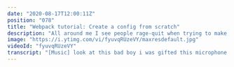 ```yaml
---
date: "2020-08-17T12:00:11Z"
position: "078"
title: "Webpack tutorial: Create a config from scratch"
description: "All around me I see people rage-quit when trying to make their own #Webpack config. If you have never done it before it is pretty hard! I know, I've been there. In this video we will create a Webpack config together. In thirty minutes you will learn the Webpack basics, how to load assets, how to have a nice developer experience and how to split your bundle for optimized performance.\n\nTime stamps:\n00:00 I received a gift!\n00:56 Introduction\n01:53 Webpack basics\n04:55 Chapter 1: Entry and output\n08:14 Chapter 2: Loaders for Styles, Images and Babel\n16:03 Chapter 3: Output management and dynamic HTML rendering\n23:28 Chapter 4: DX for local development\n27:32 Chapter 5: Chunking bundles\n\nFollow me here:\nWebsite: https://timbenniks.dev/\nTwitter: https://twitter.com/timbenniks\nGithub: https://github.com/timbenniks\n\n#guide #tutorial"
image: "https://i.ytimg.com/vi/fyuvqRUzeVY/maxresdefault.jpg"
videoId: "fyuvqRUzeVY"
transcript: "[Music] look at this bad boy i was gifted this microphone the shure sm7b by my buddy sadek who is the ceo of prismic prismic is a headless cms that i love to use and if i like something i will use it and share stuff about that so i made a bunch of youtube videos and um i got to talking with sadek and turns out we share a passion for good headless cmss but also for audio gear video stuff interviewing a whole bunch and then out of the blue this bad boy showed up sadek thank you so much you cannot believe how excited i am that i actually have the microphone of microphones the one that i wanted so thanks again my friend um [Music] i don't even know what to say how does this kind of thing happen freaking amazing all right let's get into it for this video so lately um on the twitters and all around me i've been seeing more and more questions about webpack yes still about webpack you would think webpack is such commonplace that everybody knows how to use it but actually that's just not true so based on those questions i thought why don't they give you like a one minute overview of the basis of webpack and then we're just gonna go and type stuff in and actually make a webpack config from scratch and so you can literally type along and we will be building a webpack config that will get you started we won't go too crazy deep but at least now you will know how to do it so without further ado let's get into it and let's start with a quick overview [Music] all right let's do a short intro of what webpack actually is it's pure magic magic you hear that new mic nice no anyways actually it's not that magical it's just awesome right so it's a static module blender for modern apps and it is not that easy to configure but actually when you dive in it's not that bad so let's talk about what we used to have and why webpack is there now and what it does so we used to have assets in your source as it's on your website then we realized actually that's not that fast because of http 1.1 it was pretty slow with multiple connections so we started to use php and yui compressor to concatenate files to have less calls to the server and just have bundle them together basically and once we started to get the reacts and the vgs and stuff the big ones this wasn't really working anymore we needed something smarter enter webpack so webpack basically generates a dependency graph of all the stuff you need and based on that information it can do smart stuff and output highly optimized assets for your web app so let's talk about its core concepts because we'll be using those in the code later on so it has an entry so the entry index file your main application file then the output which is where do we write the output bundles to that webpack has then it has loaders so a loader actually specifies that webpack understands this type of file do this with it right and then we have plugins and plugins can either transform what webpack does to the files that it loads and it also has some other fun stuff let's talk about those other things right so we have a webpack development server that allows you to locally develop more it's much easier to use and then it has a development and production mode so in development mode it well uses this webpack dev server but it also has a watcher and in production mode it does highly optimized stuff like chunking bundles so basically chunked bundles is a fancy word for splitting up your output into smaller bundles so you can cache certain things hard that you don't actually use all the time or change and then more changeable things can actually be split off so it's better for the user in the end for performance we'll talk about that more in a bit and then we have eliases which is really nice because when you're importing files and you have to type a really long path all the time it gets a bit annoying and error prone and this allies help you with that and then like i said there's the watcher and the watcher watches all your files and then when you hit save it rebundles everything so that's really handy so this was a super super quick overview of what webpack is and what it does and all the stuff it has so let's dive in and actually code something all right are you ready for some code so we're going to be starting off really simple so let's open the webpack.config.js i have installed webpack cli and webpack with npm so i already did a little bit to show you the beginning so beware install that stuff so in this file you will see the entry and the output as we discussed before in the intro so the entry is basically where you import all the files that you need in your application so webpack can create this dependency graph then we have the output so we have the file name bundle because we tend to name those files bundles and then you say this is the path where you have to save it so the dist folder let's have a look at that index.js right where everything comes in so webpack can do stuff with it so in that index is also when you look at this please don't use this live this is just for an example so i'm importing low dash so beware there's this import here right and then that import is used by webpack to create its graph of dependencies so i'm using low dash for a ridiculous thing but it's just to show you that you can use it in the function i actually create a div and in that div i'm using low dash join to join those two strings together with a space between and then i return the element and then i append it to our body this is really ridiculously simple you would never do this but again this is for example purposes so let's run webpack and see what it does with this thing so to be able to run it easily i actually added a little script in npm like npm script called webpack and it finds the configuration itself so npm run build so we just got a little warning because there's literally no configuration in here so it it says i'm doing this fallback blah blah blah let's not worry about that so in our dist folder you now actually have bundle js and for the people with a keen eye i already had a battle.js in there because of a previous run normally it would be empty and now this is added so there's a bit of webpack boilerplate here but there's also low dash and the code i just wrote and to be able to actually see what this thing does we have to go into a browser and see hey does it actually append something to the dom so for now i added this index.html file in the dist folder this is not really a best practice but we don't have any settings yet there's nothing there to help us to do this so for now it's hard coded we will remove it later on let's just run it let's go into the dist folder and run an http server so this http server is just an npm package that i have globally installed to quickly run a server it's nothing to do with webpack it's just so now i can just do this and actually open this tab and there it is hello webpack it worked so this clearly is a very simple example right but let's dive in and do a little bit more to actually show you what else webpack is capable of all right let's get cracking on the fun stuff so first we need to add some styling right so right now webpack only knows about js files so we have to make sure that it understands what css files are and to do this you have to add a loader so you have to install the css loader and the style loader i already did this but for you go ahead and install those and basically what we have to do is tell webpack when there's an import of a certain type in this case css file load them through these loaders and then bundle them bundle the files do something with it so to do that we actually extend webpack by saying module rules and then there's an array of rules for webpack to understand so i'm just going to copy paste this because i'm bad at typing so basically now we're safe i quickly typed it by hitting control v and basically it tests for files that have a css extension and it uses the style loader and the css loader so you can actually have multiple loaders that do stuff so if we wanted to have an scss file like a sas file or a last file you can also query for sas files and then add the sas loader first then the style then the css so that way it becomes really strong system so now that we told okay there are css files let's make a style like a css file so let's call it styles.s css and make a class called hello and then we color it red okay so now we have a stylesheet that has a hello class with a red color okay so then we have to go to our index.js and oh i already had it i'm sorry basically what i'm doing here is i'm importing styles.css and which it just it just looks at the source file at the source folder right um so when i import this the only thing i have to do is make sure that this thing gets the class hello so element.classlist.ad hello so now we added a hello class to the element hello supposed to be red and we imported styles here and based on the fact that we test for css files here i'm going to be assuming that webpack now understands that css file and bundles it for us so here we go let's go to the oh let's first run it npm oh npm run build run run run it could not find it but why it couldn't resolve it okay ah i actually made a very typical mistake because i tend to use sas so i actually made it the sas file but of course it's a css file let's run that again my mistake okay so it still gives us the configuration warning because we didn't add a mode yet we'll do that later so now that bundle file looks the same it just got a bit bigger i'm assuming so let's go into this folder and do this http server thing again and then load it and webpack is now read so this was relatively simple right so we just added this red color here but we also have images so let's just add an image and this is going to be one of my copy paste things again because again i'm very bad at typing so now we're going to say okay there's actually another rule so when you see a png svg jpeg gif or whatever you want to type here use the file loader and so when you look at my package.json there is there the file loader so i installed that previously so basically now what you can do in that index file we can actually import an image and then use that image somewhere so when you check my source folder a keen eye can see there is my logo here right so why don't we import [Music] my icon so import icon from oh my icon dot png so now that we have our icon we can actually create a new image so let's go and say const my icon is new image so we're basically creating html now with javascript which you might not want to do yourself but this is a nice example right so my i on dot source is that icon that we just imported and then the only thing we have to do is to add that icon to the element we already created element dot append child and then we call that my icon so now we have imported the icon we created a new icon and then there's a source that we just imported and then we added that to the element we're already drawing then webpack knows about it and let's see so npm run build so now we're building it let's have a look at what just happened to the dist folder npm or npm sorry webpack just found this icon and it gave it a fancy name and it just added it to the bundle so let's look at how it works running the http server again and let's open it and i have no oh there it is sorry i just had to hard refresh it so there's hello webpack and the image so let's have a quick inspect ah there it is so it just found my image so that is actually really easy right there are easier ways potentially to to add this but this is this is the the best approach for now um there's one more thing i want to show you for those loaders because loaders are actually really smart and strong and what we actually want to do is right now it loads normal js right so it's just xmas script five but we want es6 and fancy stuff so what you can do is actually find those js files and then run them through babel so then we have a bubble loader so when you look at the package.json you can see here i have a bible loader and i also have babel core and the normal preset so let's do a copy paste action again and actually get that bubble test in there so when you look at this it looks for js files it excludes node modules because that's potentially a huge folder you don't want to be looking in that and then it loads the babel loader so it uses the babble loader for those js files and then it actually has some fancy presets and options because you might want to add some es7 or other kind of fancy things from babel transpilers you can add them here in the options this is not a video about that but that's how you can see how you can add options um so this will just work so now when we do async await or whatever fancy new stuff we want to do it just works because everything goes through babel and that's it right now for the loaders let's go to the next step and make it even more awesome let's get cracking on the next step what if you wanted an extra entry file that you would then later use in your code let's do that and see how that works so first we're going to have something like console log it.js so we're just going to console.log to do this you're going to have to because we're going to just output one function right so export default function console log it which console dot logs hi i'm in the console whatever right so we have a function that's called console logit that outputs so let's tell webpack about that right so we're just going to add another entry but we're gonna have to name them now i'm just gonna quickly look at my reference here just so i'm not making any mistakes for you so i'm just gonna copy paste this again just to be safe right so now what i did i just made um made them name so i have an app dot bundle later on and console bundle so this is the console log in so now what we'll have to do we're going to make multiple bundles now because there are two entries so what you can do actually is this you have some variables name dot bundle so now with this it will actually take app and console and put it in here so now we're outputting multiple bundles hopefully right so maybe let's have a look at this index.js because we need to be able to also see it so i'm just going to quickly grab again some copy paste there we go so what i just added was we created the button and the inner html says click me and check to console and then when we actually click it fires that console log it function but i just realized i don't think we've actually imported that okay so import let's just copy this that's easier there we go from there's the file okay so now we imported this um we could also have just kept it into one bundle but i wanted to show you what it does for two bundles so right now when we run this you will see that there will be multiple files in the disk folder let's let's do that npm run build here we go takes a bit longer okay and now what you see is that there's actually a console bundle and an app bundle what you can also see is that the old stuff wasn't actually cleaned up we'll get to that later so there's a problem however right now we have this app bundle and the control bundle so what i could actually do is just do app.bundle console.bundle and probably now it works let's just check we have to go into this http server and let's have a look let's just do this hard refresh again is there a button yes but let's open the console of course and when i click it says hi i'm in the console and as always there's a fav icon error but that's just express don't worry about that so when i click it actually worked so it loaded now my two files because of course i just loaded them together obviously this is not that nice right because with webpack what you can also do is give a hash for the url so when you update something it will purge the cache for the end user but that means it's always dynamic those names and that actually makes it really hard and for that we actually have a nice solution so let me just open up the editor again and we don't want to be doing this right that's not great so what you can do in webpack is to actually install something for that just go back to our route here what you can do is actually use the html webpack plugin which kind of looks at what comes out and injects the right stuff into your html file so if you look at the package.json there it is there it is html webpack plugin so i have already installed it but you should also now and so now what we can do in our webpack is actually create a plugins thing so plugins is so a plugin is basically a new constructor of that html webpack plugin and i also have to load it in of course so i'm loading the webpack plugin and then basically what you do now is from when it gets an entry it uses the loader so it grabs a file and then it looks at the plugins of what do i do with these files and so those plugins help you with that so in this case i'm guessing this should already be enough so let's have a look so now it actually has a bit of a different outcome so let's have a look at what that index looks like now so now webpack actually created this for us and well it just did the names itself so it's basically the same result but now it automatically does it so whatever we do to those names if we make it app1 and we run it let's run it and then we look at the index and when we scroll to the side you will see there's app one here so this is really useful because later on um you might want to do dynamic imports you want to prefetch some stuff you can want to do a whole bunch of stuff and then this just helped you with that so now you don't have to maintain your own index file anymore but let's have a look at that deals folder that's pretty disgusting like we have our app one our app all that stuff that we don't use anymore so for that we have something we call the webpack clean plugin so if you look at the package json there it is clean webpack plugin so let's add that so every time it runs runs a bundle for you it cleans up the stuff that was there before so i'm just going to copy paste that again so i'm using this so the only thing we need to do now is actually first go oops new that was wrong where are we here we are so now it first cleans up and then it builds so let's run it you see now we only have what we want all right now that we have the basics in play we kind of have to look into the quality of life kind of things like the developer experience because you want to be developing and actually have the code automatically update in your browser when you type stuff like that right so i'm just going to paste a bunch of stuff that i have in my my clipboard that helps you with that so have a look so we set the mode to development which basically allows you to do much easier debugging and stuff like that and then when you put the mode to production it will actually highly optimize your assets so based on that development status we are in we can also do watch is true which basically says we're adding a watcher on the all the files that you touch so when you touch your file it can recompile and update the browser and then i'm adding a dev tool the inline source map which basically helps you to make source maps of the files of this your source to translate whatever bundle webpack created so if you make a little mistake it will be able to find the mistake and tell you look at that file because that's where it goes wrong and then we have the dev server and this thing is really really nice so basically the dev server is a node server that is running that looks at your webpack stuff and then shows it on a web server so we don't have to go into slash dist slash http server and then build first like none of that is needed so let's have a look at let's save first of course so let's have a look at the package.json because there you can see i installed the html oh the webpack dev server so you'll have to do that and then the only thing i need to do is add a line to my package.json because now when i hit build it just webpacks it doesn't do anything else but we actually want it to run it through the dev server which actually is this thing here i'm just copy pasting for you so when i do now npm start it will actually start with the webpack dev server um because it's running continuously and i'm going to hit save um we actually have this plugin here right that cleans up everything we don't really want that now because we don't want this index file to be gone every time because that would mean a lot of resource so what you can actually add to the clean plugin is the following this clean still webpack assets and we're going to set it to false so we'll keep this in now so it doesn't remove stuff all the time it just updates it and that's going to be much easier for now so we put everything in so let's just type npm start and see what happens okay there we go so now i didn't have to do that manually it just went there and everything works so how about now we change the hello webpack to black text let's see if that works dynamically so we go to my style and we're going to make it black oh and you saw it actually updated it created more the new files and now there it is black let's make it yellow updated it and now it's yellow whoa that's hard to say you get the gist right so um this just made our lives a lot easier um and if you wanted to at one point not be in development mode but go to production mode you can use environment variables for that and you can even just do it like this i think you can even do this production if you can type but that's not for now that's for another video so now we have a development setup and this actually just helped us it it's so much nicer now um done for this chapter on to the next where we do much more advanced stuff let's do it all right i want to show you one more thing something that's a bit more complicated but it really really helps and what i want to show you is actually smart code splitting so i i don't want to go all the way into it because this is a long video right we've done a whole bunch of stuff and honestly on that optimizations part we could do a whole video we could do a whole conference talk like there's so much depth here we're just going to stay on the surface and show you a quick thing that will really help so first things first to be able to show it i want to actually change that our console.log function so it also uses low dash because when this also uses low dash we now have two bundles that use low dash but you don't want to have one big thing that you build that both include low dash because that's like double the amount so let's first go to let's see yes i still have it in my my my history so basically here we have now it uses the join function of low dash to create a script string here very simple stuff so now we have two bundles that actually use low dash right so our index uses low dash and our console uses low dash so to be able to make webpack smart and extract low dash and put it into one dependency you kind of only have to do this you just add into the optimization you can split chunks to all honestly there are so many things here i'm not gonna dive in now but this little trick actually makes it super smart and so if you now do npm start it will build everything opens the browser okay stuff still works we know but what i want to show you is the dist folder because now oh when i do this there's no dist folder let's just do mpn run build because when you do npm start and uses the web the web server what it actually does it puts everything in memory so it's super nice but then you cannot see your dist folder now we can so now we have an app bundle a console bundle and a fenders bundle so now those three are actually smaller than the two we had previously that both had the low dash inside of it so i'm going to leave it at this i don't want to go much deeper because there's there's just so much here to explore this video should have given you a great base start if you now want to do let's say fuji s or react just add the loader for it look at like whatever plugin you need and run with it it's not that hard anymore that you know the basics so thank you for watching and i'll see you the next time"
---
```


